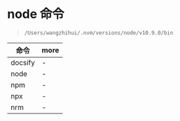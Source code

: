 # node 命令

> `/Users/wangzhihui/.nvm/versions/node/v10.9.0/bin`

| 命令    | more |
| ------- | ---- |
| docsify | -    |
| node    | -    |
| npm     | -    |
| npx     | -    |
| nrm     | -    |
